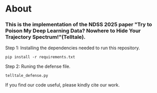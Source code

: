 # About
### This is the implementation of the NDSS 2025 paper "Try to Poison My Deep Learning Data? Nowhere to Hide Your Trajectory Spectrum!"(Telltale). 
Step 1: Installing the dependencies needed to run this repository.
```
pip install -r requirements.txt
```
Step 2: Runing the defense file.
```
telltale_defense.py
```
If you find our code useful, please kindly cite our work.
```
```
